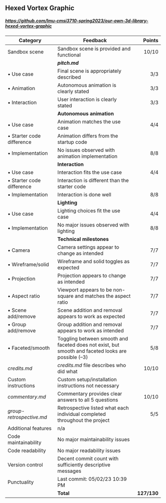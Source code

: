 

## Hexed Vortex Graphic

##### https://github.com/lmu-cmsi3710-spring2023/our-own-3d-library-hexed-vortex-graphic

| Category | Feedback | Points |
| --- | --- | ---: |
| Sandbox scene | Sandbox scene is provided and functional | 10/10 |
| | **_pitch.md_** | |
| • Use case | Final scene is appropriately described | 3/3 |
| • Animation | Autonomous animation is clearly stated | 3/3 |
| • Interaction | User interaction is clearly stated | 3/3 |
| | **Autonomous animation** | |
| • Use case | Animation matches the use case | 4/4 |
| • Starter code difference | Animation differs from the startup code |  |
| • Implementation | No issues observed with animation implementation | 8/8 |
| | **Interaction** | |
| • Use case | Interaction fits the use case | 4/4 |
| • Starter code difference | Interaction is different than the starter code |  |
| • Implementation | Interaction is done well | 8/8 |
| | **Lighting** | |
| • Use case | Lighting choices fit the use case | 4/4 |
| • Implementation | No major issues observed with lighting | 8/8 |
| | **Technical milestones** | |
| • Camera | Camera settings appear to change as intended | 7/7 |
| • Wireframe/solid | Wireframe and solid toggles as expected | 7/7 |
| • Projection | Projection appears to change as intended | 7/7 |
| • Aspect ratio | Viewport appears to be non-square and matches the aspect ratio | 7/7 |
| • Scene add/remove | Scene addition and removal appears to work as expected | 7/7 |
| • Group add/remove | Group addition and removal appears to work as intended | 7/7 |
| • Faceted/smooth | Toggling between smooth and faceted does not exist, but smooth and faceted looks are possible (–3) | 5/8 |
| _credits.md_ | _credits.md_ file describes who did what | 10/10 |
| Custom instructions | Custom setup/installation instructions not necessary |  |
| _commentary.md_ | Commentary provides clear answers to all 5 questions | 10/10 |
| _group-retrospective.md_ | Retrospective listed what each individual completed throughout the project | 5/5 |
| Additional features | n/a |  |
| Code maintainability | No major maintainability issues |  |
| Code readability | No major readability issues |  |
| Version control | Decent commit count with sufficiently descriptive messages |  |
| Punctuality | Last commit: 05/02/23 10:39 PM |  |
| | **Total** | **127/130** |

